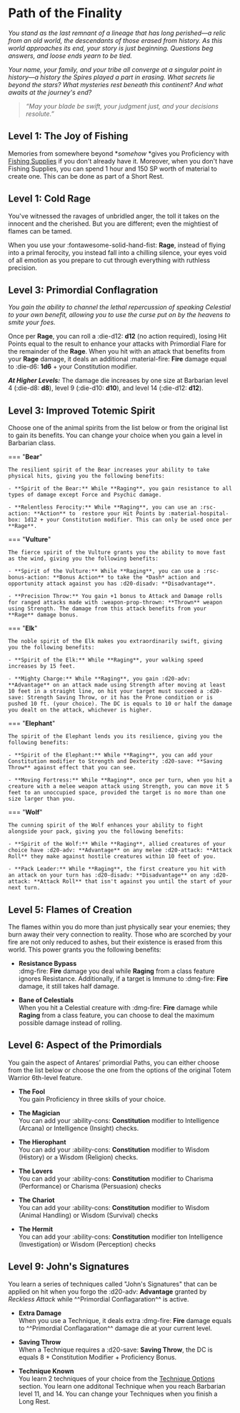 # Path of the Finality

*You stand as the last remnant of a lineage that has long  perished—a relic from an old world, the descendants of those erased from history. As this world approaches its end, your story is just beginning. Questions beg answers, and loose ends yearn to be tied.* 

*Your name, your family, and your tribe all converge at a singular point in history—a history the Spires played a part in erasing. What secrets lie beyond the stars? What mysteries rest beneath this continent? And what awaits at the journey's end?*

> *“May your blade be swift, your judgment just, and your decisions resolute.”*

## Level 1: The Joy of Fishing

Memories from somewhere beyond **somehow* *gives you Proficiency with [Fishing Supplies](../../equipment/tools/artisan-tools.md#fishing-supplies) if you don't already have it. Moreover, when you don't have Fishing Supplies, you can spend 1 hour and 150 SP worth of material to create one. This can be done as part of a Short Rest.

## Level 1: Cold Rage

You've witnessed the ravages of unbridled anger, the toll it takes on the innocent and the cherished. But you are different; even the mightiest of flames can be tamed.

When you use your :fontawesome-solid-hand-fist: **Rage**, instead of flying into a primal ferocity, you instead fall into a chilling silence, your eyes void of all emotion as you prepare to cut through everything with ruthless precision.

## Level 3: Primordial Conflagration

*You gain the ability to channel the lethal repercussion of speaking Celestial to your own benefit, allowing you to use the curse put on by the heavens to smite your foes.*

Once per **Rage**, you can roll a :die-d12: **d12** (no action required), losing Hit Points equal to the result to enhance your attacks with Primordial Flare for the remainder of the **Rage**. When you hit with an attack that benefits from your **Rage** damage, it deals an additional :material-fire: **Fire** damage equal to :die-d6: **1d6** + your Constitution modifier.

***At Higher Levels:*** The damage die increases by one size at Barbarian level 4 (:die-d8: **d8**), level 9 (:die-d10: **d10**), and level 14 (:die-d12: **d12**).

## Level 3: Improved Totemic Spirit

Choose one of the animal spirits from the list below or from the original list to gain its benefits. You can change your choice when you gain a level in Barbarian class.

=== "**Bear**"
    
    The resilient spirit of the Bear increases your ability to take physical hits, giving you the following benefits:

    - **Spirit of the Bear:** While **Raging**, you gain resistance to all types of damage except Force and Psychic damage.

    - **Relentless Ferocity:** While **Raging**, you can use an :rsc-action: **Action** to  restore your Hit Points by :material-hospital-box: 1d12 + your Constitution modifier. This can only be used once per **Rage**.

=== "**Vulture**"
        
    The fierce spirit of the Vulture grants you the ability to move fast as the wind, giving you the following benefits:

    - **Spirit of the Vulture:** While **Raging**, you can use a :rsc-bonus-action: **Bonus Action** to take the *Dash* action and opportunity attack against you has :d20-disadv: **Disadvantage**.

    - **Precision Throw:** You gain +1 bonus to Attack and Damage rolls for ranged attacks made with :weapon-prop-thrown: **Thrown** weapon using Strength. The damage from this attack benefits from your **Rage** damage bonus.

=== "**Elk**"

    The noble spirit of the Elk makes you extraordinarily swift, giving you the following benefits:

    - **Spirit of the Elk:** While **Raging**, your walking speed increases by 15 feet.

    - **Mighty Charge:** While **Raging**, you gain :d20-adv: **Advantage** on an attack made using Strength after moving at least 10 feet in a straight line, on hit your target must succeed a :d20-save: Strength Saving Throw, or it has the Prone condition or is pushed 10 ft. (your choice). The DC is equals to 10 or half the damage you dealt on the attack, whichever is higher.

=== "**Elephant**"

    The spirit of the Elephant lends you its resilience, giving you the following benefits:

    - **Spirit of the Elephant:** While **Raging**, you can add your Constitution modifier to Strength and Dexterity :d20-save: **Saving Throw** against effect that you can see.

    - **Moving Fortress:** While **Raging**, once per turn, when you hit a creature with a melee weapon attack using Strength, you can move it 5 feet to an unoccupied space, provided the target is no more than one size larger than you.

=== "**Wolf**"
        
    The cunning spirit of the Wolf enhances your ability to fight alongside your pack, giving you the following benefits:

    - **Spirit of the Wolf:** While **Raging**, allied creatures of your choice have :d20-adv: **Advantage** on any melee :d20-attack: **Attack Roll** they make against hostile creatures within 10 feet of you.

    - **Pack Leader:** While **Raging**, the first creature you hit with an attack on your turn has :d20-disadv: **Disadvantage** on any :d20-attack: **Attack Roll** that isn't against you until the start of your next turn.

## Level 5: Flames of Creation 

The flames within you do more than just physically sear your enemies; they burn away their very connection to reality. Those who are scorched by your fire are not only reduced to ashes, but their existence is erased from this world. This power grants you the following benefits:

- **Resistance Bypass**  
:dmg-fire: **Fire** damage you deal while **Raging** from a class feature ignores Resistance. Additionally, if a target is Immune to :dmg-fire: **Fire** damage, it still takes half damage.

- **Bane of Celestials**  
When you hit a Celestial creature with :dmg-fire: **Fire** damage while **Raging** from a class feature, you can choose to deal the maximum possible damage instead of rolling.

## Level 6: Aspect of the Primordials

You gain the aspect of Antares’ primordial Paths, you can either choose from the list below or choose the one from the options of the original Totem Warrior 6th-level feature.

- **The Fool**  
You gain Proficiency in three skills of your choice.

- **The Magician**  
You can add your :ability-cons: **Constitution** modifier to Intelligence (Arcana) or Intelligence (Insight) checks.

- **The Hierophant**  
You can add your :ability-cons: **Constitution** modifier to Wisdom (History) or a Wisdom (Religion) checks.

- **The Lovers**  
You can add your :ability-cons: **Constitution** modifier to Charisma (Performance) or Charisma (Persuasion) checks

- **The Chariot**  
You can add your :ability-cons: **Constitution** modifier to Wisdom (Animal Handling) or Wisdom (Survival) checks

- **The Hermit**  
You can add your :ability-cons: **Constitution** modifier ton Intelligence (Investigation) or Wisdom (Perception) checks

## Level 9: John's Signatures

You learn a series of techniques called "John's Signatures" that can be applied on hit when you forgo the :d20-adv: **Advantage** granted by *Reckless Attack* while ^^Primordial Conflagaration^^ is active. 

- **Extra Damage**  
When you use a Technique, it deals extra :dmg-fire: **Fire** damage equals to ^^Primordial Conflagaration^^ damage die at your current level.

- **Saving Throw**  
When a Technique requires a :d20-save: **Saving Throw**, the DC is equals 8 + Constitution Modifier + Proficiency Bonus.

- **Technique Known**  
You learn 2 techniques of your choice from the [Technique Options](technique.md) section. You learn one additonal Technique when you reach Barbarian level 11, and 14. You can change your Techniques when you finish a Long Rest.